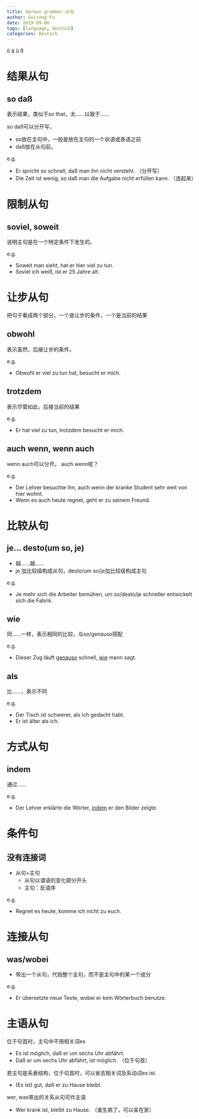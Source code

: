 ```yaml
---
title: German grammar:从句
author: Guirong Fu
date: 2019-09-06
tags: [language, deutsch]
categories: Deutsch
---
```


ö ä ü ß

# 结果从句

## so daß

表示结果，类似于so that，太……以致于……

so daß可以分开写，

- so放在主句中，一般是放在主句的一个状语或表语之前
- daß放在从句前。

e.g.

- Er spricht so schnell, daß man ihn nicht versteht. （分开写）
- Die Zeit ist wenig, so daß man die Aufgabe nicht erfüllen kann. （连起来）

# 限制从句

## soviel, soweit

说明主句是在一个特定条件下发生的。

e.g.

- Soweit man sieht, hat er hier viel zu tun.
- Soviel ich weiß, ist er 25 Jahre alt.

# 让步从句

把句子看成两个部分，一个是让步的条件，一个是当前的结果

## obwohl

表示虽然，后接让步的条件。

e.g.

- Obwohl er viel zu tun hat, besucht er mich.

## trotzdem

表示尽管如此，后接当前的结果

e.g.

- Er hat viel zu tun, trotzdem besucht er mich.

## auch wenn, wenn auch

wenn auch可以分开。 auch wenn呢？

e.g.

- Der Lehrer besuchte ihn, auch wenn der kranke Student sehr weit von hier wohnt.
- Wenn es auch heute regnet, geht er zu seinem Freund.

# 比较从句

## je... desto(um so, je)

- 越……越……
- je 加比较级构成从句，desto/um so/je加比较级构成主句

e.g.

- Je mehr sich die Arbeiter bemühen, um so/desto/je schneller entwickelt sich die Fabrik.

## wie

同……一样，表示相同的比较，与so/genauso搭配

e.g.

- Dieser Zug läuft <u>genauso</u> schnell, <u>wie</u> mann sagt.

## als

比……，表示不同

e.g.

- Der Tisch ist schwerer, als ich gedacht habt.
- Er ist älter als ich.

# 方式从句

## indem

通过……

e.g.

- Der Lehrer erklärte die Wörter, <u>indem</u> er den Bilder zeigte.

# 条件句

## 没有连接词

- 从句+主句
  - 从句以谓语的变化部分开头
  - 主句：反语序

e.g.

- Regnet es heute, komme ich nicht zu euch.

# 连接从句

## was/wobei

- 带出一个从句，代指整个主句，而不是主句中的某一个成分

e.g.

- Er übersetzte neue Texte, wobei er kein Wörterbuch benutze.

# 主语从句

位于句首时，主句中不用相关词es

- Es ist möglich, daß er um sechs Uhr abfährt.
- Daß er um sechs Uhr abfährt, ist möglich. （位于句首）

若主句是系表结构，位于句首时，可以省去相关词及系动词es ist.

- (Es ist) gut, daß er zu Hause bleibt.

wer, was带出的关系从句可作主语

- Wer krank ist, bleibt zu Hause. （谁生病了，可以呆在家）